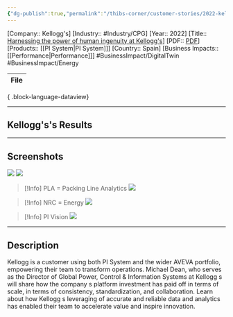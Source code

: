 ```yaml
---
{"dg-publish":true,"permalink":"/thibs-corner/customer-stories/2022-kellogg-s-harnessing-the-power-of-human-ingenuity-at-kellogg-s/","noteIcon":""}
---
```


[Company:: Kellogg's]
[Industry:: #Industry/CPG]
[Year:: 2022]
[Title:: [Harnessing the power of human ingenuity at Kellogg's](https://resources.osisoft.com/presentations/harnessing-the-power-of-human-ingenuity-at-kellogg-s/)]
[PDF:: [PDF](https://cdn.osisoft.com/osi/presentations/2022-AVEVA-Amsterdam/UC22EU-D1KY050-Kellogg-Dean-The-Role-Of-Human-Ingenuity.pdf)]
[Products:: [[PI System\|PI System]]]
[Country:: Spain]
[Business Impacts:: [[Performance\|Performance]]] 
#BusinessImpact/DigitalTwin #BusinessImpact/Energy 

| File |
| ---- |

{ .block-language-dataview}

---
## Kellogg's's Results

---
## Screenshots
![](https://i.imgur.com/nQwBgWW.png)
![](https://i.imgur.com/rBZ6mhG.png)
> [!Info] PLA = Packing Line Analytics
> ![](https://i.imgur.com/ItQORBN.png)

> [!Info] NRC = Energy
> ![](https://i.imgur.com/NTrL7LE.png)


> [!Info] PI Vision
![](https://i.imgur.com/Tr6qe92.png)



---
## Description
Kellogg is a customer using both PI System and the wider AVEVA portfolio, empowering their team to transform operations. Michael Dean, who serves as the Director of Global Power, Control & Information Systems at Kellogg s will share how the company s platform investment has paid off in terms of scale, in terms of consistency, standardization, and collaboration. Learn about how Kellogg s leveraging of accurate and reliable data and analytics has enabled their team to accelerate value and inspire innovation.